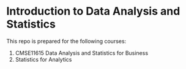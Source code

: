 # Introduction to Data Analysis and Statistics

This repo is prepared for the following courses:
1. CMSE11615 Data Analysis and Statistics for Business
2. Statistics for Analytics




